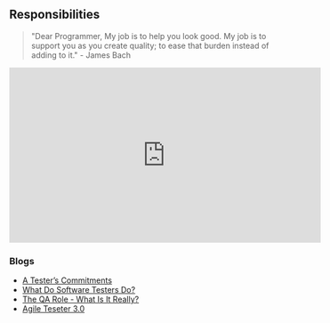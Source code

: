 ## Responsibilities

> "Dear Programmer, My job is to help you look good. My job is to support you as you create quality; to ease that burden instead of adding to it." - James Bach


<iframe src="https://prezi.com/embed/yymvnxbysd9i/" id="iframe_container" frameborder="0" webkitallowfullscreen="" mozallowfullscreen="" allowfullscreen="" allow="autoplay; fullscreen" height="315" width="560"></iframe>

### Blogs
* [A Tester’s Commitments](https://www.satisfice.com/blog/archives/652)
* [What Do Software Testers Do?](https://www.ministryoftesting.com/dojo/lessons/what-do-software-testers-do-version-0-1)
* [The QA Role - What Is It Really?](https://www.thoughtworks.com/insights/blog/qa-role-what-it-really)
* [Agile Teseter 3.0](https://www.thoughtworks.com/insights/blog/agile-tester-30)